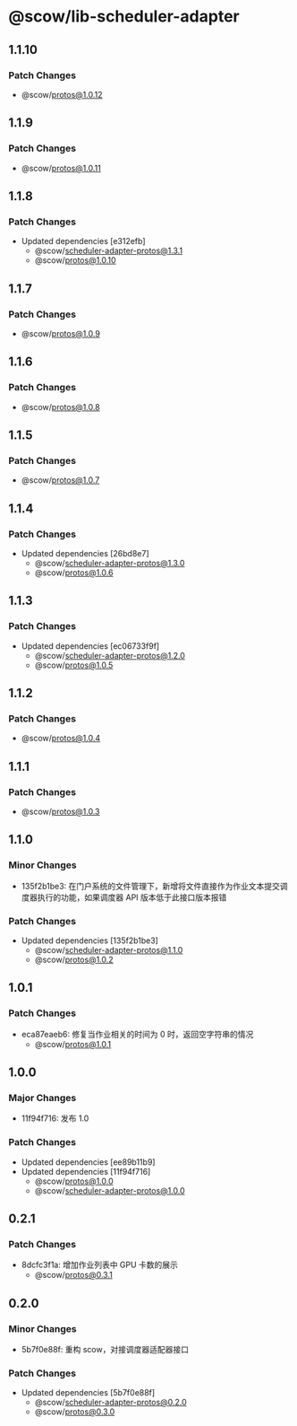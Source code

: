 # @scow/lib-scheduler-adapter

## 1.1.10

### Patch Changes

- @scow/protos@1.0.12

## 1.1.9

### Patch Changes

- @scow/protos@1.0.11

## 1.1.8

### Patch Changes

- Updated dependencies [e312efb]
  - @scow/scheduler-adapter-protos@1.3.1
  - @scow/protos@1.0.10

## 1.1.7

### Patch Changes

- @scow/protos@1.0.9

## 1.1.6

### Patch Changes

- @scow/protos@1.0.8

## 1.1.5

### Patch Changes

- @scow/protos@1.0.7

## 1.1.4

### Patch Changes

- Updated dependencies [26bd8e7]
  - @scow/scheduler-adapter-protos@1.3.0
  - @scow/protos@1.0.6

## 1.1.3

### Patch Changes

- Updated dependencies [ec06733f9f]
  - @scow/scheduler-adapter-protos@1.2.0
  - @scow/protos@1.0.5

## 1.1.2

### Patch Changes

- @scow/protos@1.0.4

## 1.1.1

### Patch Changes

- @scow/protos@1.0.3

## 1.1.0

### Minor Changes

- 135f2b1be3: 在门户系统的文件管理下，新增将文件直接作为作业文本提交调度器执行的功能，如果调度器 API 版本低于此接口版本报错

### Patch Changes

- Updated dependencies [135f2b1be3]
  - @scow/scheduler-adapter-protos@1.1.0
  - @scow/protos@1.0.2

## 1.0.1

### Patch Changes

- eca87eaeb6: 修复当作业相关的时间为 0 时，返回空字符串的情况
  - @scow/protos@1.0.1

## 1.0.0

### Major Changes

- 11f94f716: 发布 1.0

### Patch Changes

- Updated dependencies [ee89b11b9]
- Updated dependencies [11f94f716]
  - @scow/protos@1.0.0
  - @scow/scheduler-adapter-protos@1.0.0

## 0.2.1

### Patch Changes

- 8dcfc3f1a: 增加作业列表中 GPU 卡数的展示
  - @scow/protos@0.3.1

## 0.2.0

### Minor Changes

- 5b7f0e88f: 重构 scow，对接调度器适配器接口

### Patch Changes

- Updated dependencies [5b7f0e88f]
  - @scow/scheduler-adapter-protos@0.2.0
  - @scow/protos@0.3.0
